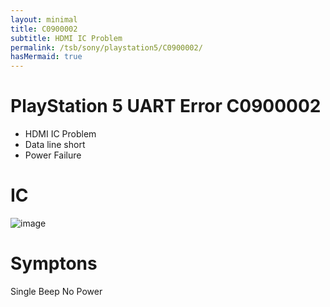 ```yaml
---
layout: minimal
title: C0900002
subtitle: HDMI IC Problem
permalink: /tsb/sony/playstation5/C0900002/
hasMermaid: true
---
```


# PlayStation 5 UART Error C0900002
- HDMI IC Problem<br>
- Data line short<br>
- Power Failure

# IC
![image](https://github.com/amoamare/amoamare.github.io/assets/15149902/267cbf56-17fa-4222-8bd1-487eeee9f6ad)


# Symptons
Single Beep No Power